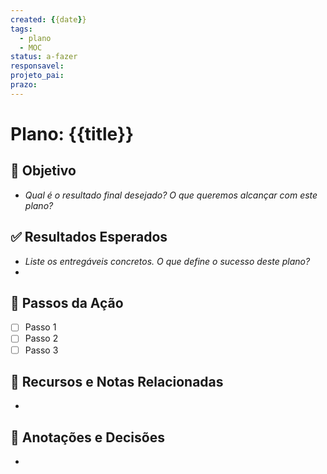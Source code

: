 ```yaml
---
created: {{date}}
tags:
  - plano
  - MOC
status: a-fazer
responsavel: 
projeto_pai: 
prazo: 
---
```


# Plano: {{title}}

## 🎯 Objetivo
- *Qual é o resultado final desejado? O que queremos alcançar com este plano?*

## ✅ Resultados Esperados
- *Liste os entregáveis concretos. O que define o sucesso deste plano?*
-

## 📝 Passos da Ação
- [ ] Passo 1
- [ ] Passo 2
- [ ] Passo 3

## 🔗 Recursos e Notas Relacionadas
-

## 🤔 Anotações e Decisões
-
